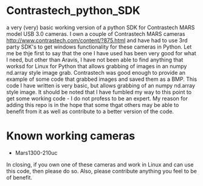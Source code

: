# Contrastech_python_SDK
a very (very) basic working version of a python SDK for Contrastech MARS model USB 3.0 cameras.
I own a couple of Contrastech MARS cameras http://www.contrastech.com/content/?875.html
and have had to use 3rd party SDK's to get windows functionality for these cameras in Python. 
Let me be thje first to say that the one I have used has been very good for what I need, but other than Aravis, I have 
not been able to find anything that worksd for Linux for Python that allows grabbing of images in an numpy nd.array style image grab.
Contrastech was good enough to provide an example of some code that grabbed images and saved them as a BMP.  This code I have written is
very basic, but allows grabbing of an numpy nd.array style image.
It should be noted that I have fumbled my way to this point to get some working code - I do not profess to be an expert.  My reason for
adding this repo is in the hope that some thgat others may be able to benefit from it as well as contribute to a better version of the
code. 
# Known working cameras
- Mars1300-210uc

In closing, if you own one of these cameras and work in Linux and can use this code, then please do so.  Also, please contribute anything you feel to be of benefit.
